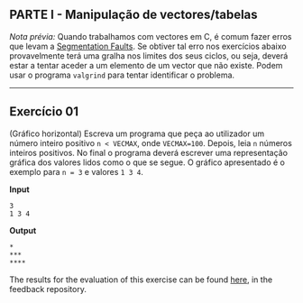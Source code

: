 ## PARTE I - Manipulação de vectores/tabelas

*Nota prévia:* Quando trabalhamos com vectores em C, é comum fazer erros que levam a [Segmentation Faults](https://en.wikipedia.org/wiki/Segmentation_fault). Se obtiver tal erro nos exercícios abaixo provavelmente terá uma gralha nos limites dos seus ciclos, ou seja, deverá estar a tentar aceder a um elemento de um vector que não existe.
Podem usar o programa `valgrind` para tentar identificar o problema.

---

## Exercício 01

(Gráfico horizontal) Escreva um programa que peça ao utilizador um número inteiro positivo `n < VECMAX`, onde `VECMAX=100`. Depois, leia `n` números inteiros positivos. No final o programa deverá escrever uma representação gráfica dos valores lidos como o que se segue. O gráfico apresentado é o exemplo para `n = 3` e valores `1 3 4`.

**Input**
```
3
1 3 4
```

**Output**
```
*
***
****
```
The results for the evaluation of this exercise can be found [here](https://gitlab.rnl.tecnico.ulisboa.pt/iaed24/feedback/labs/ist163484/-/tree/master/lab04/ex01/README.md), in the feedback repository.
